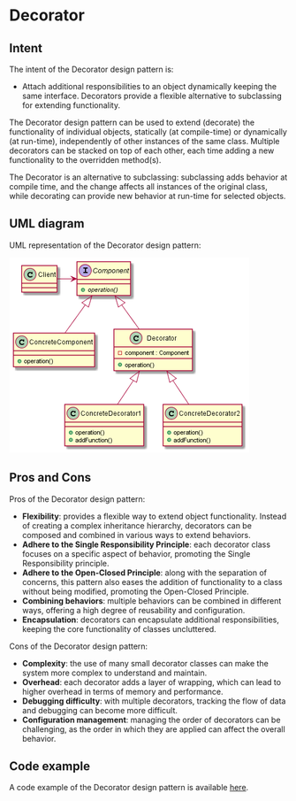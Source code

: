 # Decorator

## Intent

The intent of the Decorator design pattern is:

- Attach additional responsibilities to an object dynamically keeping the same interface. Decorators provide a flexible alternative to subclassing for extending functionality.

The Decorator design pattern can be used to extend (decorate) the functionality of individual objects, statically (at compile-time) or dynamically (at run-time), independently of other instances of the same class. Multiple decorators can be stacked on top of each other, each time adding a new functionality to the overridden method(s).

The Decorator is an alternative to subclassing: subclassing adds behavior at compile time, and the change affects all instances of the original class, while decorating can provide new behavior at run-time for selected objects.

## UML diagram

UML representation of the Decorator design pattern:

![](./assets/decorator_diagram.png)

## Pros and Cons

Pros of the Decorator design pattern:

- **Flexibility**: provides a flexible way to extend object functionality. Instead of creating a complex inheritance hierarchy, decorators can be composed and combined in various ways to extend behaviors.
- **Adhere to the Single Responsibility Principle**: each decorator class focuses on a specific aspect of behavior, promoting the Single Responsibility principle.
- **Adhere to the Open-Closed Principle**: along with the separation of concerns, this pattern also eases the addition of functionality to a class without being modified, promoting the Open-Closed Principle.
- **Combining behaviors**: multiple behaviors can be combined in different ways, offering a high degree of reusability and configuration.
- **Encapsulation**: decorators can encapsulate additional responsibilities, keeping the core functionality of classes uncluttered.

Cons of the Decorator design pattern:

- **Complexity**: the use of many small decorator classes can make the system more complex to understand and maintain.
- **Overhead**: each decorator adds a layer of wrapping, which can lead to higher overhead in terms of memory and performance.
- **Debugging difficulty**: with multiple decorators, tracking the flow of data and debugging can become more difficult.
- **Configuration management**: managing the order of decorators can be challenging, as the order in which they are applied can affect the overall behavior.

## Code example

A code example of the Decorator design pattern is available [here](./src/main.cpp).
